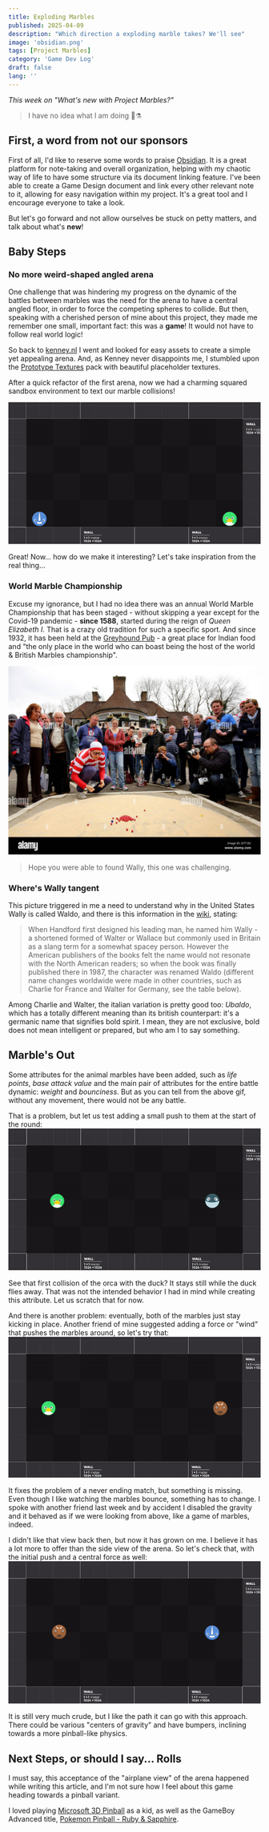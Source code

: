 ```yaml
---
title: Exploding Marbles
published: 2025-04-09
description: "Which direction a exploding marble takes? We'll see"
image: 'obsidian.png'
tags: [Project Marbles]
category: 'Game Dev Log'
draft: false
lang: ''
---
```


_This week on "What's new with Project Marbles?"_

> I have no idea what I am doing 🐶⚗️

## First, a word from not our sponsors

First of all, I'd like to reserve some words to praise [Obsidian](https://obsidian.md). It is a great platform for note-taking and overall organization, helping with my chaotic way of life to have some structure via its document linking feature. I've been able to create a Game Design document and link every other relevant note to it, allowing for easy navigation within my project. It's a great tool and I encourage everyone to take a look. 

But let's go forward and not allow ourselves be stuck on petty matters, and talk about what's **new**!

## Baby Steps
### No more weird-shaped angled arena

One challenge that was hindering my progress on the dynamic of the battles between marbles was the need for the arena to have a central angled floor, in order to force the competing spheres to collide. But then, speaking with a cherished person of mine about this project, they made me remember one small, important fact: this was a **game**! It would not have to follow real world logic!

So back to [kenney.nl](https://kenney.nl) I went and looked for easy assets to create a simple yet appealing arena. And, as Kenney never disappoints me, I stumbled upon the [Prototype Textures](https://kenney.nl/assets/prototype-textures) pack with beautiful placeholder textures.

After a quick refactor of the first arena, now we had a charming squared sandbox environment to text our marble collisions!

![Sandbox arena with infinite bouncing marbles](bouncing_marbles.gif "Sandbox arena with infinite bouncing marbles")

Great! Now... how do we make it interesting? Let's take inspiration from the real thing...

### World Marble Championship

Excuse my ignorance, but I had no idea there was an annual World Marble Championship that has been staged - without skipping a year except for the Covid-19 pandemic - **since 1588**, started during the reign of _Queen Elizabeth I_. That is a crazy old tradition for such a specific sport. And since 1932, it has been held at the [Greyhound Pub](https://greyhoundtinsleygreen.co.uk/) - a great place for Indian food and "the only place in the world who can boast being the host of the world & British Marbles championship".

![Wally playing marbles at The Greyhound pub](wheres_waldo_marble.jpg "Wally playing marbles at the Greyhound pub")
> Hope you were able to found Wally, this one was challenging.

### Where's Wally tangent

This picture triggered in me a need to understand why in the United States Wally is called Waldo, and there is this information in the [wiki](https://waldo.fandom.com/wiki/Where%27s_Waldo%3F#Production), stating:

> When Handford first designed his leading man, he named him Wally - a shortened formed of Walter or Wallace but commonly used in Britain as a slang term for a somewhat spacey person. However the American publishers of the books felt the name would not resonate with the North American readers; so when the book was finally published there in 1987, the character was renamed Waldo (different name changes worldwide were made in other countries, such as Charlie for France and Walter for Germany, see the table below). 

Among Charlie and Walter, the italian variation is pretty good too: _Ubaldo_, which has a totally different meaning than its british counterpart: it's a germanic name that signifies bold spirit. I mean, they are not exclusive, bold does not mean intelligent or prepared, but who am I to say something.

## Marble's Out

Some attributes for the animal marbles have been added, such as _life points_, _base attack value_ and the main pair of attributes for the entire battle dynamic: _weight_ and _bounciness_. But as you can tell from the above gif, without any movement, there would not be any battle.

That is a problem, but let us test adding a small push to them at the start of the round:
![Push force example battle round](push_force_example.gif "Push force example battle round")

See that first collision of the orca with the duck? It stays still while the duck flies away. That was not the intended behavior I had in mind while creating this attribute. Let us scratch that for now.

And there is another problem: eventually, both of the marbles just stay kicking in place. Another friend of mine suggested adding a force or "wind" that pushes the marbles around, so let's try that:
![Central force example battle round](central_force_example.gif "Central force example battle round")

It fixes the problem of a never ending match, but something is missing. Even though I like watching the marbles bounce, something has to change. I spoke with another friend last week and by accident I disabled the gravity and it behaved as if we were looking from above, like a game of marbles, indeed.

I didn't like that view back then, but now it has grown on me. I believe it has a lot more to offer than the side view of the arena. So let's check that, with the initial push and a central force as well:
![Above view example battle round](above_view_example.gif "Above view example battle round")

It is still very much crude, but I like the path it can go with this approach. There could be various "centers of gravity" and have bumpers, inclining towards a more pinball-like physics. 

## Next Steps, or should I say... Rolls

I must say, this acceptance of the "airplane view" of the arena happened while writing this article, and I'm not sure how I feel about this game heading towards a pinball variant.

I loved playing [Microsoft 3D Pinball](https://alula.github.io/SpaceCadetPinball/) as a kid, as well as the GameBoy Advanced title, [Pokemon Pinball - Ruby & Sapphire](https://en.wikipedia.org/wiki/Pok%C3%A9mon_Pinball:_Ruby_%26_Sapphire).
